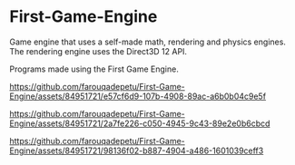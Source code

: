 # First-Game-Engine
Game engine that uses a self-made math, rendering and physics engines.
The rendering engine uses the Direct3D 12 API.


Programs made using the First Game Engine.

https://github.com/farouqadepetu/First-Game-Engine/assets/84951721/e57cf6d9-107b-4908-89ac-a6b0b04c9e5f


https://github.com/farouqadepetu/First-Game-Engine/assets/84951721/2a7fe226-c050-4945-9c43-89e2e0b6cbcd


https://github.com/farouqadepetu/First-Game-Engine/assets/84951721/98136f02-b887-4904-a486-1601039ceff3

